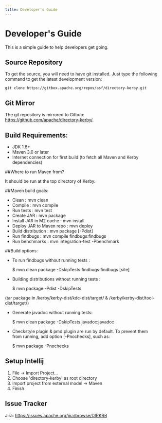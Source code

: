 ```yaml
---
title: Developer's Guide
---
```


# Developer's Guide

This is a simple guide to help developers get going.

## Source Repository

To get the source, you will need to have git installed. Just type the following command to get the latest development version:

	git clone https://gitbox.apache.org/repos/asf/directory-kerby.git

	
## Git Mirror

The git repository is mirrored to Github: <https://github.com/apache/directory-kerby/>.

## Build Requirements:

* JDK 1.8+
* Maven 3.0 or later
* Internet connection for first build (to fetch all Maven and Kerby dependencies)

##Where to run Maven from?

It should be run at the top directory of Kerby.

##Maven build goals:

* Clean         : mvn clean
* Compile       : mvn compile
* Run tests     : mvn test
* Create JAR    : mvn package
* Install JAR in M2 cache   : mvn install
* Deploy JAR to Maven repo  : mvn deploy
* Build distribution        : mvn package [-Pdist]
* Run findbugs   : mvn compile findbugs:findbugs
* Run benchmarks : mvn integration-test -Pbenchmark

##Build options:

* To run findbugs without running tests :

    $ mvn clean package -DskipTests findbugs:findbugs [site]

* Building distributions without running tests :

    $ mvn package -Pdist -DskipTests  

(tar package in /kerby/kerby-dist/kdc-dist/target/ & /kerby/kerby-dist/tool-dist/target/)

* Generate javadoc without running tests:

    $ mvn clean package -DskipTests javadoc:javadoc

* Checkstyle plugin & pmd plugin are run by default. 
To prevent them from running, add option [-Pnochecks], such as:

    $ mvn package -Pnochecks
	
## Setup Intellij

1. File -> Import Project...
2. Choose 'directory-kerby' as root directory
3. Import project from external model -> Maven
4. Finish


## Issue Tracker

Jira: https://issues.apache.org/jira/browse/DIRKRB


